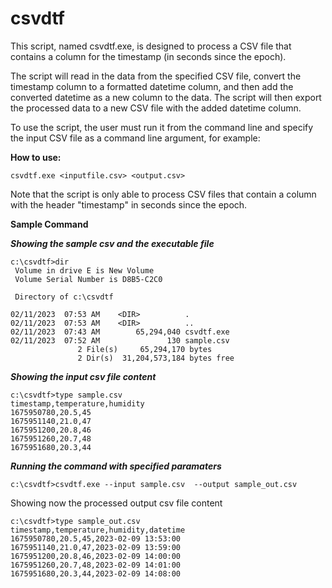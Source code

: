# csvdtf

This script, named csvdtf.exe, is designed to process a CSV file that contains a column for the timestamp (in seconds since the epoch). 

The script will read in the data from the specified CSV file, convert the timestamp column to a formatted datetime column, and then add the converted datetime as a new column to the data. The script will then export the processed data to a new CSV file with the added datetime column. 

To use the script, the user must run it from the command line and specify the input CSV file as a command line argument, for example:
 
**How to use:**

```
csvdtf.exe <inputfile.csv> <output.csv>
```
Note that the script is only able to process CSV files that contain a column with the header "timestamp" in seconds since the epoch.

**Sample Command**

***Showing the sample csv and the executable file***
```
c:\csvdtf>dir
 Volume in drive E is New Volume
 Volume Serial Number is D8B5-C2C0

 Directory of c:\csvdtf

02/11/2023  07:53 AM    <DIR>          .
02/11/2023  07:53 AM    <DIR>          ..
02/11/2023  07:43 AM        65,294,040 csvdtf.exe
02/11/2023  07:52 AM               130 sample.csv
               2 File(s)     65,294,170 bytes
               2 Dir(s)  31,204,573,184 bytes free
``` 

***Showing the input csv file content***
```
c:\csvdtf>type sample.csv
timestamp,temperature,humidity
1675950780,20.5,45
1675951140,21.0,47
1675951200,20.8,46
1675951260,20.7,48
1675951680,20.3,44
```

***Running the command with specified paramaters***
```
c:\csvdtf>csvdtf.exe --input sample.csv  --output sample_out.csv
```

Showing now the processed output csv file content
```
c:\csvdtf>type sample_out.csv
timestamp,temperature,humidity,datetime
1675950780,20.5,45,2023-02-09 13:53:00
1675951140,21.0,47,2023-02-09 13:59:00
1675951200,20.8,46,2023-02-09 14:00:00
1675951260,20.7,48,2023-02-09 14:01:00
1675951680,20.3,44,2023-02-09 14:08:00
``` 
